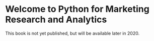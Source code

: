 # Welcome to Python for Marketing Research and Analytics

This book is not yet published, but will be available later in 2020.

